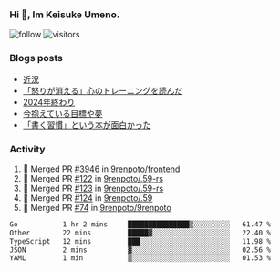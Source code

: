 ### Hi 👋, Im Keisuke Umeno.

<!--
**9renpoto/9renpoto** is a ✨ _special_ ✨ repository because its `README.md` (this file) appears on your GitHub profile.

Here are some ideas to get you started:

- 🔭 I’m currently working on ...
- 🌱 I’m currently learning ...
- 👯 I’m looking to collaborate on ...
- 🤔 I’m looking for help with ...
- 💬 Ask me about ...
- 📫 How to reach me: ...
- 😄 Pronouns: ...
- ⚡ Fun fact: ...
-->

![follow](https://img.shields.io/github/followers/9renpoto?label=Follow&style=social)
![visitors](https://komarev.com/ghpvc/?username=9renpoto&label=Profile%20views&color=0e75b6&style=flat)

### Blogs posts

<!-- BLOG-POST-LIST:START -->
- [近況](https://9renpoto.win/entry/2025/04/05/current_status)
- [「怒りが消える」心のトレーニングを読んだ](https://9renpoto.win/entry/2025/02/01/anger-management)
- [2024年終わり](https://9renpoto.win/entry/2024/12/31/2024-end)
- [今抱えている目標や夢](https://9renpoto.win/entry/2024/12/02/objective)
- [「書く習慣」という本が面白かった](https://9renpoto.win/entry/2024/11/11/leave_a_feeling_sad)
<!-- BLOG-POST-LIST:END -->

### Activity

<!--START_SECTION:activity-->
1. 🎉 Merged PR [#3946](https://github.com/9renpoto/frontend/pull/3946) in [9renpoto/frontend](https://github.com/9renpoto/frontend)
2. 🎉 Merged PR [#122](https://github.com/9renpoto/.59-rs/pull/122) in [9renpoto/.59-rs](https://github.com/9renpoto/.59-rs)
3. 🎉 Merged PR [#123](https://github.com/9renpoto/.59-rs/pull/123) in [9renpoto/.59-rs](https://github.com/9renpoto/.59-rs)
4. 🎉 Merged PR [#124](https://github.com/9renpoto/.59/pull/124) in [9renpoto/.59](https://github.com/9renpoto/.59)
5. 🎉 Merged PR [#74](https://github.com/9renpoto/9renpoto/pull/74) in [9renpoto/9renpoto](https://github.com/9renpoto/9renpoto)
<!--END_SECTION:activity-->

<!--START_SECTION:waka-->

```txt
Go           1 hr 2 mins     ███████████████▒░░░░░░░░░   61.47 %
Other        22 mins         █████▓░░░░░░░░░░░░░░░░░░░   22.40 %
TypeScript   12 mins         ███░░░░░░░░░░░░░░░░░░░░░░   11.98 %
JSON         2 mins          ▓░░░░░░░░░░░░░░░░░░░░░░░░   02.56 %
YAML         1 min           ▒░░░░░░░░░░░░░░░░░░░░░░░░   01.53 %
```

<!--END_SECTION:waka-->
